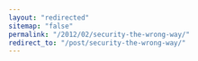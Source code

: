 ```yaml
---
layout: "redirected"
sitemap: "false"
permalink: "/2012/02/security-the-wrong-way/"
redirect_to: "/post/security-the-wrong-way/"
---
```





